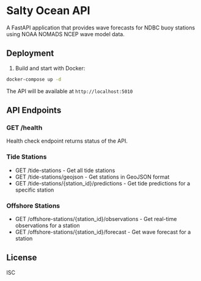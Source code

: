 # Salty Ocean API

A FastAPI application that provides wave forecasts for NDBC buoy stations using NOAA NOMADS NCEP wave model data.

## Deployment

1. Build and start with Docker:

```bash
docker-compose up -d
```

The API will be available at `http://localhost:5010`

## API Endpoints

### GET /health

Health check endpoint returns status of the API.

### Tide Stations

- GET /tide-stations - Get all tide stations
- GET /tide-stations/geojson - Get stations in GeoJSON format
- GET /tide-stations/{station_id}/predictions - Get tide predictions for a specific station

### Offshore Stations

- GET /offshore-stations/{station_id}/observations - Get real-time observations for a station
- GET /offshore-stations/{station_id}/forecast - Get wave forecast for a station

## License

ISC
